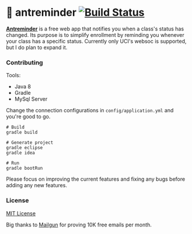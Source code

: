 # :ant: antreminder [![Build Status](https://travis-ci.org/tolusalako/antreminder.svg?branch=master)](https://travis-ci.org/tolusalako/antreminder)
 [__Antreminder__](antreminder.csthings.net) is a free web app that notifies you when a class's status has changed. Its purpose is to simplify enrollment by reminding you whenever your class has a specific status. Currently only UCI's websoc is supported, but I do plan to expand it.

### Contributing
Tools:
* Java 8
* Gradle
* MySql Server

Change the connection configurations in `config/application.yml` and you're good to go.

```shell
# Build
gradle build

# Generate project
gradle eclipse
gradle idea

# Run
gradle bootRun
```      
Please focus on improving the current features and fixing any bugs before adding any new features.

### License
[MIT License](https://github.com/tolusalako/antreminder/blob/master/LICENSE.md)

Big thanks to [Mailgun](https://www.mailgun.com/) for proving 10K free emails per month.
